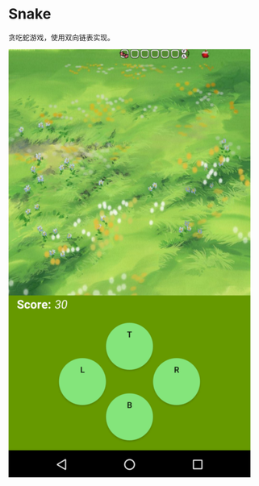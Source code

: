 # Snake
贪吃蛇游戏，使用双向链表实现。

![snake](https://raw.githubusercontent.com/hyrluna/Snake/master/Screenshot1.png)

